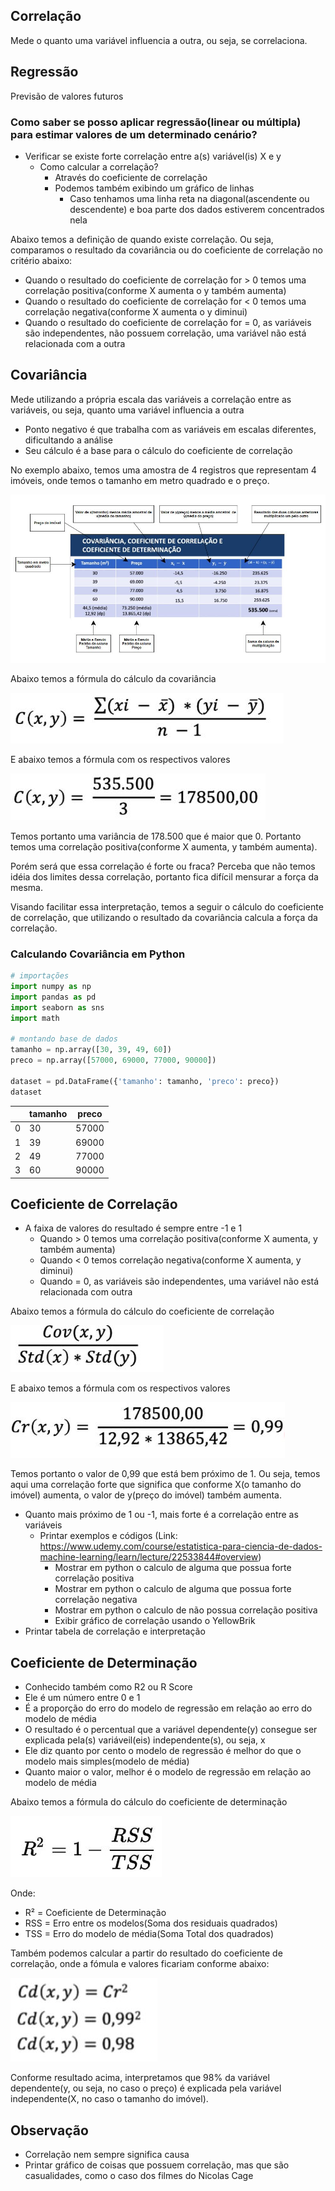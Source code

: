 ## Correlação

Mede o quanto uma variável influencia a outra, ou seja, se correlaciona.

## Regressão
Previsão de valores futuros
	
### Como saber se posso aplicar regressão(linear ou múltipla) para estimar valores de um determinado cenário?
- Verificar se existe forte correlação entre a(s) variável(is) X e y
  - Como calcular a correlação?
    - Através do coeficiente de correlação
    - Podemos também exibindo um gráfico de linhas
      - Caso tenhamos uma linha reta na diagonal(ascendente ou descendente) e boa parte dos dados estiverem concentrados nela			

Abaixo temos a definição de quando existe correlação. Ou seja, comparamos o resultado da covariância ou do coeficiente de correlação no critério abaixo:
- Quando o resultado do coeficiente de correlação for > 0 temos uma correlação positiva(conforme X aumenta o y também aumenta)
- Quando o resultado do coeficiente de correlação for < 0 temos uma correlação negativa(conforme X aumenta o y diminui)
- Quando o resultado do coeficiente de correlação for = 0, as variáveis são independentes, não possuem correlação, uma variável não está relacionada com a outra

## Covariância
Mede utilizando a própria escala das variáveis a correlação entre as variáveis, ou seja, quanto uma variável influencia a outra
- Ponto negativo é que trabalha com as variáveis em escalas diferentes, dificultando a análise
- Seu cálculo é a base para o cálculo do coeficiente de correlação

No exemplo abaixo, temos uma amostra de 4 registros que representam 4 imóveis, onde temos o tamanho em metro quadrado e o preço.

![](https://github.com/carloshfmaciel/datascience/blob/master/conceitos/images/tabela_covariancia.jpg)

Abaixo temos a fórmula do cálculo da covariância

![](https://github.com/carloshfmaciel/datascience/blob/master/conceitos/images/calc_form_variancia.jpg)

E abaixo temos a fórmula com os respectivos valores

![](https://github.com/carloshfmaciel/datascience/blob/master/conceitos/images/calc_form_variancia_com_valores.jpg)

Temos portanto uma variância de 178.500 que é maior que 0. Portanto temos uma correlação positiva(conforme X aumenta, y também aumenta). 

Porém será que essa correlação é forte ou fraca? Perceba que não temos idéia dos limites dessa correlação, portanto fica difícil mensurar a força da mesma.

Visando facilitar essa interpretação, temos a seguir o cálculo do coeficiente de correlação, que utilizando o resultado da covariância calcula a força da correlação.

### Calculando Covariância em Python

```python
# importações
import numpy as np
import pandas as pd
import seaborn as sns
import math

# montando base de dados
tamanho = np.array([30, 39, 49, 60])
preco = np.array([57000, 69000, 77000, 90000])

dataset = pd.DataFrame({'tamanho': tamanho, 'preco': preco})
dataset
```

||**tamanho**	|**preco**|
|-|---------|-----|
|0|	30	   |57000|
|1|	39	   |69000|
|2|	49	   |77000|
|3|	60	   |90000|

## Coeficiente de Correlação
- A faixa de valores do resultado é sempre entre -1 e 1
  - Quando > 0 temos uma correlação positiva(conforme X aumenta, y também aumenta)
  - Quando < 0 temos correlação negativa(conforme X aumenta, y diminui)
  - Quando = 0, as variáveis são independentes, uma variável não está relacionada com outra

Abaixo temos a fórmula do cálculo do coeficiente de correlação

![](https://github.com/carloshfmaciel/datascience/blob/master/conceitos/images/calc_form_coef_corr.jpg)

E abaixo temos a fórmula com os respectivos valores

![](https://github.com/carloshfmaciel/datascience/blob/master/conceitos/images/calc_form_coef_corr_com_valores.jpg)

Temos portanto o valor de 0,99 que está bem próximo de 1. Ou seja, temos aqui uma correlação forte que significa que conforme X(o tamanho do imóvel) aumenta, o valor de y(preço do imóvel) também aumenta.
			
- Quanto mais próximo de 1 ou -1, mais forte é a correlação entre as variáveis
  - Printar exemplos e códigos (Link: https://www.udemy.com/course/estatistica-para-ciencia-de-dados-machine-learning/learn/lecture/22533844#overview)
    - Mostrar em python o calculo de alguma que possua forte correlação positiva
    - Mostrar em python o calculo de alguma que possua forte correlação negativa
    - Mostrar em python o calculo de não possua correlação positiva
    - Exibir gráfico de correlação usando o YellowBrik
- Printar tabela de correlação e interpretação

## Coeficiente de Determinação
- Conhecido também como R2 ou R Score
- Ele é um número entre 0 e 1
- É a proporção do erro do modelo de regressão em relação ao erro do modelo de média	
- O resultado é o percentual que a variável dependente(y) consegue ser explicada pela(s) variáveil(eis) independente(s), ou seja, x
- Ele diz quanto por cento o modelo de regressão é melhor do que o modelo mais simples(modelo de média)
- Quanto maior o valor, melhor é o modelo de regressão em relação ao modelo de média

Abaixo temos a fórmula do cálculo do coeficiente de determinação

![](https://github.com/carloshfmaciel/datascience/blob/master/conceitos/images/calc_form_coef_det.jpg)

Onde:
- R² = Coeficiente de Determinação
- RSS = Erro entre os modelos(Soma dos residuais quadrados)
- TSS = Erro do modelo de média(Soma Total dos quadrados) 

Também podemos calcular a partir do resultado do coeficiente de correlação, onde a fómula e valores ficariam conforme abaixo:

![](https://github.com/carloshfmaciel/datascience/blob/master/conceitos/images/calc_form_coef_det_com_valores.jpg)

Conforme resultado acima, interpretamos que 98% da variável dependente(y, ou seja, no caso o preço) é explicada pela variável independente(X, no caso o tamanho do imóvel).	

## Observação
- Correlação nem sempre significa causa
- Printar gráfico de coisas que possuem correlação, mas que são casualidades, como o caso dos filmes do Nicolas Cage
